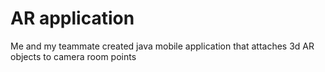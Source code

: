 # AR application

Me and my teammate created java mobile application that attaches 3d AR objects to camera room points